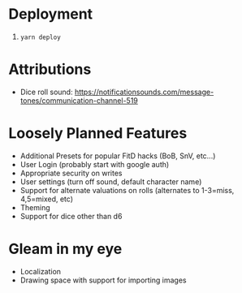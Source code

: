 # Deployment

1. `yarn deploy`

# Attributions

- Dice roll sound: https://notificationsounds.com/message-tones/communication-channel-519

# Loosely Planned Features

- Additional Presets for popular FitD hacks (BoB, SnV, etc...)
- User Login (probably start with google auth)
- Appropriate security on writes
- User settings (turn off sound, default character name)
- Support for alternate valuations on rolls (alternates to 1-3=miss, 4,5=mixed, etc)
- Theming
- Support for dice other than d6

# Gleam in my eye

- Localization
- Drawing space with support for importing images

